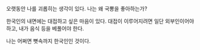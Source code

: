 오랫동안 나를 괴롭히는 생각이 있다. 나는 왜 국뽕을 좋아하는가? 

한국인의 내면에는 대접하고 싶은 마음이 있다. 대접이 이루어지려면 일단 외부인이어야 하고, 내가 음식 등을 베풀어야 한다.

나는 어쩌면 뼛속까지 한국인인 것이다. 